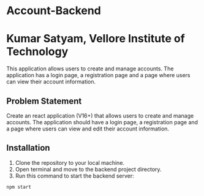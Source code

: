 # Account-Backend
# Kumar Satyam, Vellore Institute of Technology
This application allows users to create and manage accounts. The application has a login page, a registration page and a page where users can view their account information.
## Problem Statement
Create an react application (V16+) that allows users to create and manage accounts. The application should have a login page, a registration page and a page where users can view and edit their account information.
## Installation
1. Clone the repository to your local machine.
2. Open terminal and move to the backend project directory.
3. Run this command to start the backend server:
```bash
npm start
```

